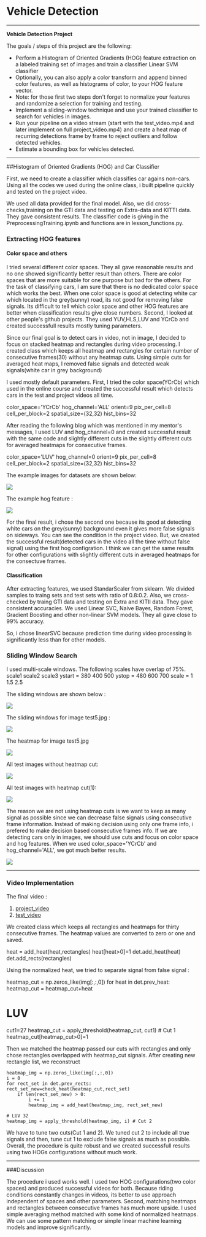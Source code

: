 [//]: # (Image References)
[image1]: ./examples/car_not_car.png
[image2]: ./examples/hog_feature.png
[image3]: ./examples/multislide_windows.jpg
[image4]: ./examples/test5_windows.jpg
[image5]: ./examples/test5_heatmap.png
[image6]: ./examples/no_heatmap_cut.png
[image7]: ./examples/heatmap_cut1.png 
[video1]: ./project_video.mp4
[video2]: ./test_video.mp4


# Vehicle Detection 
---

**Vehicle Detection Project**

The goals / steps of this project are the following:

* Perform a Histogram of Oriented Gradients (HOG) feature extraction on a labeled training set of images and train a classifier Linear SVM classifier
* Optionally, you can also apply a color transform and append binned color features, as well as histograms of color, to your HOG feature vector. 
* Note: for those first two steps don't forget to normalize your features and randomize a selection for training and testing.
* Implement a sliding-window technique and use your trained classifier to search for vehicles in images.
* Run your pipeline on a video stream (start with the test_video.mp4 and later implement on full project_video.mp4) and 
create a heat map of recurring detections frame by frame to reject outliers and follow detected vehicles.
* Estimate a bounding box for vehicles detected.

[//]: # (Image References)
[image1]: ./examples/car_not_car.png
[image2]: ./examples/hog_feature.png
[image3]: ./examples/multislide_windows.jpg
[image4]: ./examples/test5_windows.jpg
[image5]: ./examples/test5_heatmap.png
[image6]: ./examples/no_heatmap_cut.png
[image7]: ./examples/heatmap_cut1.png
[image8]: ./examples/result_YCrCb.png
[video1]: ./project_video.mp4
[video2]: ./test_video.mp4

---

##Histogram of Oriented Gradients (HOG) and Car Classifier

First, we need to create a classifier which classifies car agains non-cars. Using all the codes we used during the online class, i built pipeline quickly
and tested on the project video. 

We used all data provided for the final model. Also, we did cross-checks,training on the GTI data and testing on Extra-data and KITTI data. They
gave consistent results. The classifier code is giving in the PreprocessingTraining.ipynb and functions are in lesson_functions.py.

### Extracting HOG features
#### Color space and others

I tried several different color spaces. They all gave reasonable results and no one showed significantly better result than others.
There are color spaces that are more suitable for one purpose but bad for the others. 
For the task of classifying cars, I am sure that there is no dedicated color space which works the best.
When one color space is good at detecting white car which located in the grey(sunny) road, its not good for removing false signals.
Its difficult to tell which color space and other HOG features are better when classification results give close numbers.
Second, I looked at other people's github projects. They used YUV,HLS,LUV and YCrCb and created successfull results mostly tuning
parameters.

Since our final goal is to detect cars in video, not in image, I decided to focus on stacked heatmap and rectangles
during video processing. I created class which keeps all heatmap and rectangles for certain number of consecutive frames(30) without any heatmap cuts.
Using simple cuts for averaged heat maps, I removed false signals and detected weak signals(white car in grey background)   

I used mostly default parameters. First, I tried the color space(YCrCb) which used in the online course and created the successful result which detects
cars in the test and project videos all time. 

color_space='YCrCb'
hog_channel='ALL'
orient=9 
pix_per_cell=8 
cell_per_block=2 
spatial_size=(32,32) 
hist_bins=32


After reading the following blog which was mentioned in my mentor's messages, I used LUV and hog_channel=0 and created successful result with the same code 
and slightly different cuts in the slightly different cuts for averaged heatmaps for consecutive frames.

color_space='LUV'
hog_channel=0
orient=9 
pix_per_cell=8
cell_per_block=2
spatial_size=(32,32) 
hist_bins=32
 
The example images for datasets are shown below:

![][image1]

The example hog feature :

![][image2]

For the final result, i chose the second one because its good at detecting white cars on the grey(sunny) background even it gives more false signals on sideways.
You can see the condition in the project video. 
But, we created the successful result(detected cars in the video all the time without false signal) using the first hog configration. I think we can get the same
results for other configurations with slightly different cuts in averaged heatmaps for the consectuve frames. 

#### Classification
After extracting features, we used StandarScaler from sklearn. We divided samples to traing sets and test sets with ratio of 0.8:0.2. Also, we cross-checked
by traing GTI data and testing on Extra and KITII data. They gave consistent accuracies. 
We used Linear SVC, Naive Bayes, Random Forest, Gradient Boosting and other non-linear SVM models. They all gave close to 99% accuracy. 

So, i chose linearSVC because prediction time during video processing is significantly less than for other models. 

### Sliding Window Search

I used multi-scale windows. The following scales have overlap of 75%.  
	scale1  scale2 scale3
ystart = 380    400    500
ystop = 480     600    700
scale = 1       1.5    2.5

The sliding windows are shown below :

![][image3]

The sliding windows for image test5.jpg :

![][image4]

The heatmap for image test5.jpg

![][image5]

All test images without heatmap cut:

![][image6]

All test images with heatmap cut(1):

![][image7]

The reason we are not using heatmap cuts is we want to keep as many signal as possible since we can decrease false signals using consecutive frame information.
Instead of making decision using only one frame info, i prefered to make decision based consecutive frames info. If we are detecting cars only in images, we should
use cuts and focus on color space and hog features. When we used color_space='YCrCb' and hog_channel='ALL', we got much better results.

![][image8]

---

### Video Implementation

The final video :

1. [project_video](./project_video_output.mp4)
2. [test_video](./test_video_output.mp4)

We created class which keeps all rectangles and heatmaps for thirty consecutive frames. The heatmap values are converted to zero or one and saved.

heat = add_heat(heat,rectangles)
heat[heat>0]=1
det.add_heat(heat)
det.add_rects(rectangles)
 
Using the normalized heat, we tried to separate signal from false signal :

heatmap_cut = np.zeros_like(img[:,:,0])
for heat in det.prev_heat:
        heatmap_cut = heatmap_cut+heat

# LUV
cut1=27
heatmap_cut = apply_threshold(heatmap_cut, cut1) # Cut 1
heatmap_cut[heatmap_cut>0]=1  

Then we matched the heatmap passed our cuts with rectangles and only chose rectangles overlapped with heatmap_cut signals. After creating new
rectangle list, we reconstruct 

    heatmap_img = np.zeros_like(img[:,:,0])
    i = 0
    for rect_set in det.prev_rects:
	rect_set_new=check_heat(heatmap_cut,rect_set)
        if len(rect_set_new) > 0:
            i += 1
            heatmap_img = add_heat(heatmap_img, rect_set_new)
    
    # LUV 32
    heatmap_img = apply_threshold(heatmap_img, i) # Cut 2
     
We have to tune two cuts(Cut 1 and 2). We tuned cut 2 to include all true signals and then, tune cut 1 to exclude false signals as much as possible.
Overall, the procedure is quite robust and we created successfull results using two HOGs configurations without much work.

---

###Discussion

The procedure i used works well. I used two HOG configurations(two color spaces) and produced successful videos for both. 
Because riding conditions constantly changes in videos, its better to use approach independent of spaces and other parameters.
Second, matching heatmaps and rectangles between consecutive frames has much more upside. I used simple averaging method matched with 
some kind of normalized heatmaps. We can use some pattern matching or simple linear machine learning models and improve significantly.




